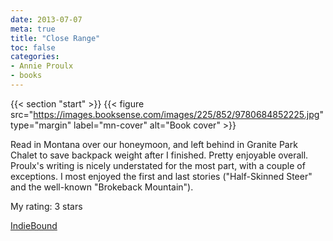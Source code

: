 ```yaml
---
date: 2013-07-07
meta: true
title: "Close Range"
toc: false
categories:
- Annie Proulx
- books
---
```


{{< section "start" >}}
{{< figure src="https://images.booksense.com/images/225/852/9780684852225.jpg" type="margin" label="mn-cover" alt="Book cover" >}}

Read in Montana over our honeymoon, and left behind in Granite Park Chalet to save backpack weight after I finished. Pretty enjoyable overall. Proulx's writing is nicely understated for the most part, with a couple of exceptions. I most enjoyed the first and last stories ("Half-Skinned Steer" and the well-known "Brokeback Mountain").

My rating: 3 stars  

[IndieBound](https://www.indiebound.org/book/9780684852225)
